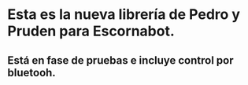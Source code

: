 # Esta es la nueva librería de Pedro y Pruden para Escornabot.
## Está en fase de pruebas e incluye control por bluetooh.
